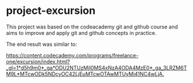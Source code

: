 # project-excursion

This project was based on the codeacademy git and github course and aims
to improve and apply git and github concepts in practice.

The end result was similar to:

<https://content.codecademy.com/programs/freelance-one/excursion/index.html?_gl=1*d5h9m0*_ga*ODU2NTUzMjI0MS4xNzA4ODA4MzE0*_ga_3LRZM6TM9L*MTcwODk5NDcyOC42LjEuMTcwOTAwMTUyMi41NC4wLjA.>